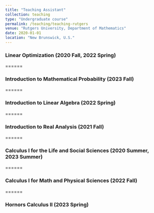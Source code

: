 ```yaml
---
title: "Teaching Assistant"
collection: teaching
type: "Undergraduate course"
permalink: /teaching/teaching-rutgers
venue: "Rutgers University, Department of Mathematics"
date: 2020-01-01
location: "New Brunswick, U.S."
---
```


<h3 id="header-two">Linear Optimization (2020 Fall, 2022 Spring)</h3>

======
<h3 id="header-two">Introduction to Mathematical Probability (2023 Fall)</h3>

======
<h3 id="header-two">Introduction to Linear Algebra (2022 Spring)</h3>

======
<h3 id="header-two">Introduction to Real Analysis (2021 Fall)</h3>

======
<h3 id="header-two">Calculus I for the Life and Social Sciences (2020 Summer, 2023 Summer)</h3>

======
<h3 id="header-two">Calculus I for Math and Physical Sciences (2022 Fall)</h3>

======
<h3 id="header-two">Hornors Calculus II (2023 Spring)</h3>